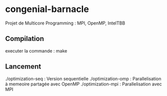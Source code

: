 # congenial-barnacle
Projet de Multicore Programming : MPI, OpenMP, IntelTBB

## Compilation
executer la commande : make

## Lancement
./optimization-seq : Version sequentielle
./optimization-omp : Parallelisation à memeoire partagée avec OpenMP
./optimization-mpi : Parallelisation avec MPI
